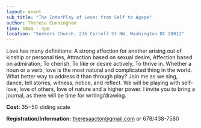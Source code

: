 ```yaml
---
layout: event
sub_title: "The InterPlay of Love: from Self to Agape"
author: Theresa Cunningham
time: 10am - 4pm
location: "Seekers Church, 276 Carroll St NW, Washington DC 20012"
---
```


Love has many definitions: A strong affection for another arising out of kinship
or personal ties, Attraction based on sexual desire, Affection based on
admiration, To cherish, To like or desire actively, To thrive in. Whether a noun
or a verb, love is the most natural and complicated thing in the world. What
better way to address it than through play? Join me as we sing, dance, tell
stories, witness, notice, and reflect. We will be playing with self-love, love
of others, love of nature and a higher power. I invite you to bring a journal,
as there will be time for writing/drawing.

**Cost:** $35-$50 sliding scale

**Registration/Information:** <theresaactor@gmail.com> or 678/438-7580

